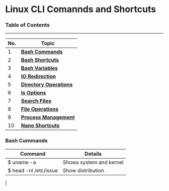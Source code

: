 # Linux CLI Comannds and Shortcuts

### Table of Contents
---

| No. | Topic                                            |
|-----|--------------------------------------------------|
|  1  | [**Bash Commands**](#bash-commands)              |
|  2  | [**Bash Shortcuts**](#bash-shortcuts)            |
|  3  | [**Bash Variables**](#bash-variables)            |
|  4  | [**IO Redirection**](#io-redirection)            |
|  5  | [**Directory Operations**](#directory-operations)|
|  6  | [**ls Options**](#ls-options)                    |
|  7  | [**Search Files**](#search-files)                |
|  8  | [**File Operations**](#file-operations)          |
|  9  | [**Process Management**](#process-management)    |
| 10  | [**Nano Shortcuts**](#nano-shortcuts)            |

### Bash Commands

| Command | Details                               |
|---------|---------------------------------------|
| $ uname -a | Shows system and kernel            |
| $ head -nl /etc/issue | Show distribution       |
|
